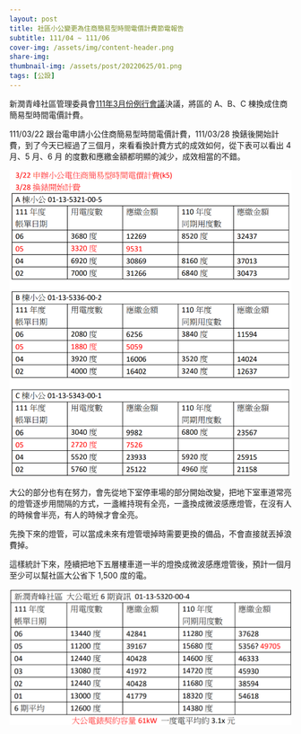 ```yaml
---
layout: post
title: 社區小公變更為住商簡易型時間電價計費節電報告
subtitle: 111/04 ~ 111/06
cover-img: /assets/img/content-header.png
share-img: 
thumbnail-img: /assets/post/20220625/01.png
tags: [公設]
---
```


新潤青峰社區管理委員會[111年3月份例行會議](https://bq01.github.io/2022-03-13-meeting/)決議，將區的 A、B、C 棟換成住商簡易型時間電價計費。

111/03/22 跟台電申請小公住商簡易型時間電價計費，111/03/28 換錶後開始計費，到了今天已經過了三個月，來看看換計費方式的成效如何，從下表可以看出 4 月、5 月、6 月 的度數和應繳金額都明顯的減少，成效相當的不錯。  

![](../assets/post/20220625/01.png)

大公的部分也有在努力，會先從地下室停車場的部分開始改變，把地下室車道常亮的燈管逐步用間隔的方式，一盞維持現有全亮，一盞換成微波感應燈管，在沒有人的時候會半亮，有人的時候才會全亮。

先換下來的燈管，可以當成未來有燈管壞掉時需要更換的備品，不會直接就丟掉浪費掉。

這樣統計下來，陸續把地下五層樓車道一半的燈換成微波感應燈管後，預計一個月至少可以幫社區大公省下 1,500 度的電。

![](../assets/post/20220625/02.png)
